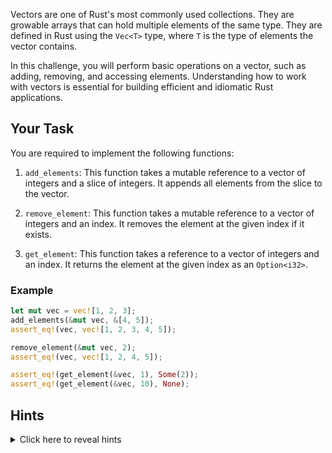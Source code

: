 Vectors are one of Rust's most commonly used collections. They are growable arrays that can hold multiple elements of the same type. They are defined in Rust using the `Vec<T>` type, where `T` is the type of elements the vector contains.

In this challenge, you will perform basic operations on a vector, such as adding, removing, and accessing elements. Understanding how to work with vectors is essential for building efficient and idiomatic Rust applications.

## Your Task

You are required to implement the following functions:

1. `add_elements`: This function takes a mutable reference to a vector of integers and a slice of integers. It appends all elements from the slice to the vector.

2. `remove_element`: This function takes a mutable reference to a vector of integers and an index. It removes the element at the given index if it exists.

3. `get_element`: This function takes a reference to a vector of integers and an index. It returns the element at the given index as an `Option<i32>`.

### Example

```rust
let mut vec = vec![1, 2, 3];
add_elements(&mut vec, &[4, 5]);
assert_eq!(vec, vec![1, 2, 3, 4, 5]);

remove_element(&mut vec, 2);
assert_eq!(vec, vec![1, 2, 4, 5]);

assert_eq!(get_element(&vec, 1), Some(2));
assert_eq!(get_element(&vec, 10), None);
```

## Hints

<details>
    <summary>Click here to reveal hints</summary>

- You can use the `Vec::push` method to add elements to a vector.
- Use `Vec::remove` to remove an element by index.
- To safely access an element by index, use the `get` method on vectors.
- Keep in mind that `Vec::remove` will panic if the index is out of bounds, so handle it carefully in `remove_element`.
</details>
